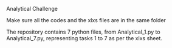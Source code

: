 Analytical Challenge

Make sure all the codes and the xlxs files are in the same folder

The repository contains 7 python files, from Analytical_1.py to Analytical_7.py, representing tasks 1 to 7 as per the xlxs sheet.

